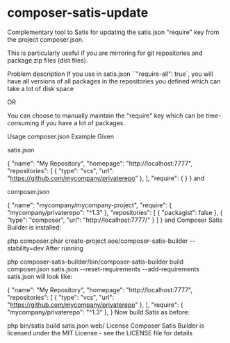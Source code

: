# composer-satis-update

Complementary tool to Satis for updating the satis.json "require" key from the project composer.json.

This is particularly useful if you are mirroring for git repositories and package zip files (dist files).

Problem description
If you use in satis.json ``"require-all": true`, you will have all versions of all packages in the repositories you defined which can take a lot of disk space

OR

You can choose to manually maintain the "require" key which can be time-consuming if you have a lot of packages.

Usage
composer.json
Example
Given

satis.json

{
    "name": "My Repository",
    "homepage": "http://localhost:7777",
    "repositories": [
        { "type": "vcs", "url": "https://github.com/mycompany/privaterepo" },
    ],
    "require": {
    }
}
and

composer.json

{
    "name": "mycompany/mycompany-project",
    "require": {
        "mycompany/privaterepo": "^1.3"
    },
    "repositories": [
        {
            "packagist": false
        },
        {
            "type": "composer",
            "url": "http://localhost:7777/"
        }
    ]
}
and Composer Satis Builder is installed:

php composer.phar create-project aoe/composer-satis-builder --stability=dev
After running

php composer-satis-builder/bin/composer-satis-builder build composer.json satis.json --reset-requirements --add-requirements
satis.json will look like:

{
    "name": "My Repository",
    "homepage": "http://localhost:7777",
    "repositories": [
        { "type": "vcs", "url": "https://github.com/mycompany/privaterepo" },
    ],
    "require": {
        "mycompany/privaterepo": "^1.3"
    },
}
Now build Satis as before:

php bin/satis build satis.json web/
License
Composer Satis Builder is licensed under the MIT License - see the LICENSE file for details
